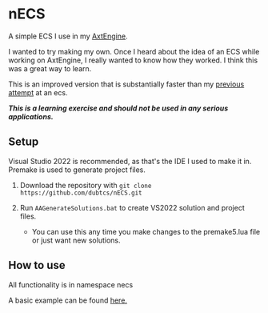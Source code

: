 # nECS

A simple ECS I use in my [AxtEngine](https://github.com/dubtcs/AxtEngine).

I wanted to try making my own. Once I heard about the idea of an ECS while working on AxtEngine, I really wanted to know how they worked. I think this was a great way to learn.

This is an improved version that is substantially faster than my [previous attempt](https://github.com/dubtcs/nECS_char) at an ecs.

***This is a learning exercise and should not be used in any serious applications.***

## Setup

Visual Studio 2022 is recommended, as that's the IDE I used to make it in. Premake is used to generate project files.

1. Download the repository with `git clone https://github.com/dubtcs/nECS.git`

2. Run `AAGenerateSolutions.bat` to create VS2022 solution and project files.
    - You can use this any time you make changes to the premake5.lua file or just want new solutions.

## How to use

All functionality is in namespace necs

A basic example can be found [here.](https://github.com/dubtcs/nECS/blob/master/nECS/example.cpp)

